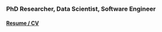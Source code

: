 <h3> PhD Researcher, Data Scientist, Software Engineer </h3>
<a href="my_files/Ali_Nasiri_resume.pdf" target="_blank"><h4> Resume / CV </h4> </a>


